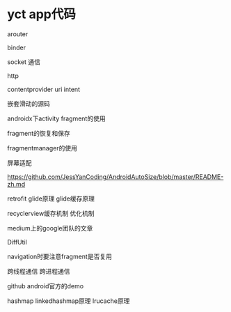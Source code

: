 # yct app代码

arouter

binder 

socket 通信

http

contentprovider uri intent


嵌套滑动的源码

androidx下activity fragment的使用

fragment的恢复和保存

fragmentmanager的使用

屏幕适配

https://github.com/JessYanCoding/AndroidAutoSize/blob/master/README-zh.md

retrofit glide原理 glide缓存原理

recyclerview缓存机制 优化机制

medium上的google团队的文章



DiffUtil

navigation时要注意fragment是否复用

跨线程通信 跨进程通信

github android官方的demo



hashmap linkedhashmap原理  lrucache原理